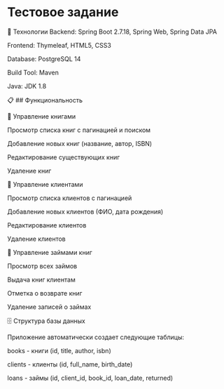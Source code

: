 # Тестовое задание

🚀 Технологии
Backend: Spring Boot 2.7.18, Spring Web, Spring Data JPA

Frontend: Thymeleaf, HTML5, CSS3

Database: PostgreSQL 14

Build Tool: Maven

Java: JDK 1.8

📋 ## Функциональность

📖 Управление книгами

Просмотр списка книг с пагинацией и поиском

Добавление новых книг (название, автор, ISBN)

Редактирование существующих книг

Удаление книг

👥 Управление клиентами

Просмотр списка клиентов с пагинацией

Добавление новых клиентов (ФИО, дата рождения)

Редактирование клиентов

Удаление клиентов

📝 Управление займами книг

Просмотр всех займов

Выдача книг клиентам

Отметка о возврате книг

Удаление записей о займах

🗄️ Структура базы данных

Приложение автоматически создает следующие таблицы:

books - книги (id, title, author, isbn)

clients - клиенты (id, full_name, birth_date)

loans - займы (id, client_id, book_id, loan_date, returned)
